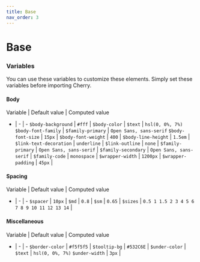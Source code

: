```yaml
---
title: Base
nav_order: 3
---
```


# Base

### Variables

You can use these variables to customize these elements. Simply set these variables before importing Cherry.

#### Body

Variable | Default value | Computed value
- | - | -
`$body-background`      | `#fff` |
`$body-color`           | `$text` | `hsl(0, 0%, 7%)`
`$body-font-family`     | `$family-primary` | `Open Sans, sans-serif`
`$body-font-size`       | `15px` |
`$body-font-weight`     | `400` |
`$body-line-height`     | `1.5em` |
`$link-text-decoration` | `underline` |
`$link-outline`         | `none` |
`$family-primary`       | `Open Sans, sans-serif` |
`$family-secondary`     | `Open Sans, sans-serif` |
`$family-code`          | `monospace` |
`$wrapper-width`        | `1200px` |
`$wrapper-padding`      | `45px` |

#### Spacing

Variable | Default value | Computed value
- | - | -
`$spacer` | `10px` |
`$md`     | `0.8` |
`$sm`     | `0.65` |
`$sizes`  | `0.5 1 1.5 2 3 4 5 6 7 8 9 10 11 12 13 14` |

#### Miscellaneous

Variable | Default value | Computed value
- | - | -
`$border-color`     | `#f5f5f5` |
`$tooltip-bg`       | `#532C6E` |
`$under-color`      | `$text` | `hsl(0, 0%, 7%)`
`$under-width`      | `3px` |
